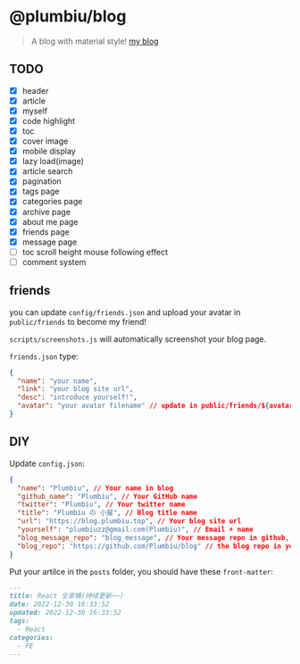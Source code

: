 # @plumbiu/blog

> A blog with material style! [my blog](https://blog.plumbiu.top/)

## TODO

- [x] header
- [x] article
- [x] myself
- [x] code highlight
- [x] toc
- [x] cover image
- [x] mobile display
- [x] lazy load(image)
- [x] article search
- [x] pagination
- [x] tags page
- [x] categories page
- [x] archive page
- [x] about me page
- [x] friends page
- [x] message page
- [ ] toc scroll height mouse following effect
- [ ] comment system

## friends

you can update `config/friends.json` and upload your avatar in `public/friends` to become my friend!

`scripts/screenshots.js` will automatically screenshot your blog page.

`friends.json` type:

```json
{
  "name": "your name",
  "link": "your blog site url",
  "desc": "introduce yourself!",
  "avatar": "your avatar filename" // update in public/friends/${avatar}, please contain suffix, like Plumbiu.png
}
```

## DIY

Update `config.json`:

```json
{
  "name": "Plumbiu", // Your name in blog
  "github_name": "Plumbiu", // Your GitHub name
  "twitter": "Plumbiu", // Your twitter name
  "title": "Plumbiu の 小屋", // Blog title name
  "url": "https://blog.plumbiu.top", // Your blog site url
  "yourself": "plumbiuzz@gmail.com(Plumbiu)", // Email + name
  "blog_message_repo": "blog_message", // Your message repo in github, it can be private
  "blog_repo": "https://github.com/Plumbiu/blog" // the blog repo in your github
}
```

Put your artilce in the `posts` folder, you should have these `front-matter`:

```md
---
title: React 全家桶(持续更新~~)
date: 2022-12-30 16:33:52
updated: 2022-12-30 16:33:52
tags:
  - React
categories:
  - FE
---
```
